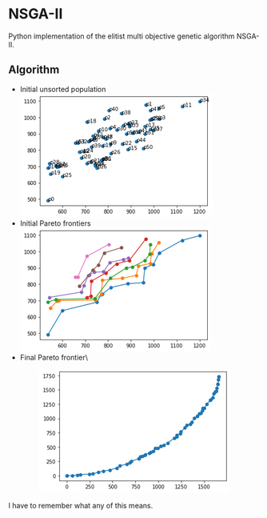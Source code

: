 # NSGA-II
Python implementation of the elitist multi objective genetic algorithm NSGA-II.

## Algorithm
* Initial unsorted population ![](/media/unsorted_population.png)
* Initial Pareto frontiers
![](/media/initial_pareto_frontiers.png)
* Final Pareto frontier\
<p align="center">
<img src="/media/final_pareto_frontier.png"/>
</p>

I have to remember what any of this means.
